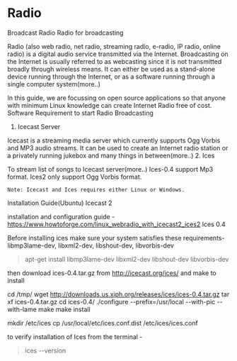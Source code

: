 # Radio
Broadcast Radio
Radio for broadcasting

Radio (also web radio, net radio, streaming radio, e-radio, IP radio, online radio) is a digital audio service transmitted via the Internet. Broadcasting on the Internet is usually referred to as webcasting since it is not transmitted broadly through wireless means. It can either be used as a stand-alone device running through the Internet, or as a software running through a single computer system(more..)

In this guide, we are focussing on open source applications so that anyone with minimum Linux knowledge can create Internet Radio free of cost.
Software Requirement to start Radio Broadcasting
1. Icecast Server

Icecast is a streaming media server which currently supports Ogg Vorbis and MP3 audio streams. It can be used to create an Internet radio station or a privately running jukebox and many things in between(more..)
2. Ices

To stream list of songs to Icecast server(more..)
Ices-0.4 support Mp3 format.
Ices2 only support Ogg Vorbis format.

    Note: Icecast and Ices requires either Linux or Windows.

Installation Guide(Ubuntu)
Icecast 2

installation and configuration guide -
https://www.howtoforge.com/linux_webradio_with_icecast2_ices2
Ices 0.4

Before installing ices make sure your system satisfies these requirements-
libmp3lame-dev, libxml2-dev, libshout-dev, libvorbis-dev
> apt-get install libmp3lame-dev libxml2-dev libshout-dev libvorbis-dev

then download ices-0.4.tar.gz from http://icecast.org/ices/ and make to install

cd /tmp/
wget http://downloads.us.xiph.org/releases/ices/ices-0.4.tar.gz
tar xf ices-0.4.tar.gz
cd ices-0.4/
./configure --prefix=/usr/local --with-pic --with-lame
make
make install

mkdir /etc/ices
cp /usr/local/etc/ices.conf.dist /etc/ices/ices.conf

to verify installation of Ices from the terminal -
> ices --version 
